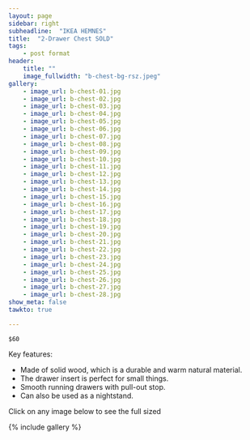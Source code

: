 ```yaml
---
layout: page
sidebar: right
subheadline:  "IKEA HEMNES"
title:  "2-Drawer Chest SOLD"
tags:
    - post format
header:
    title: ""
    image_fullwidth: "b-chest-bg-rsz.jpeg"
gallery:
    - image_url: b-chest-01.jpg
    - image_url: b-chest-02.jpg
    - image_url: b-chest-03.jpg
    - image_url: b-chest-04.jpg
    - image_url: b-chest-05.jpg
    - image_url: b-chest-06.jpg
    - image_url: b-chest-07.jpg
    - image_url: b-chest-08.jpg
    - image_url: b-chest-09.jpg
    - image_url: b-chest-10.jpg
    - image_url: b-chest-11.jpg
    - image_url: b-chest-12.jpg
    - image_url: b-chest-13.jpg
    - image_url: b-chest-14.jpg
    - image_url: b-chest-15.jpg
    - image_url: b-chest-16.jpg
    - image_url: b-chest-17.jpg
    - image_url: b-chest-18.jpg
    - image_url: b-chest-19.jpg
    - image_url: b-chest-20.jpg
    - image_url: b-chest-21.jpg
    - image_url: b-chest-22.jpg
    - image_url: b-chest-23.jpg
    - image_url: b-chest-24.jpg
    - image_url: b-chest-25.jpg
    - image_url: b-chest-26.jpg
    - image_url: b-chest-27.jpg
    - image_url: b-chest-28.jpg
show_meta: false
tawkto: true

---
```

`$60`

Key features:

- Made of solid wood, which is a durable and warm natural material.
- The drawer insert is perfect for small things.
- Smooth running drawers with pull-out stop.
- Can also be used as a nightstand.


<p>Click on any image below to see the full sized </p>

{% include gallery %}
